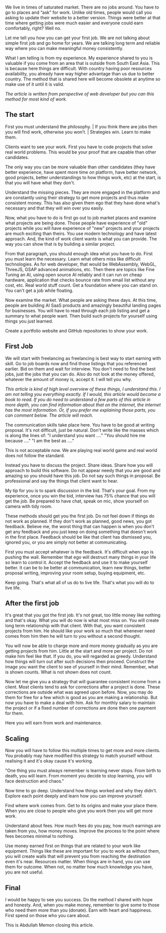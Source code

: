 We live in times of saturated market. There are no jobs around. You have to go to places and “ask” for work. Unlike old times, people would call you asking to update their website to a better version. Things were better at that time where getting jobs were much easier and everyone could earn comfortably, right? Well no.

Let me tell you how you can get your first job. We are not talking about simple first job and go home for years. We are talking long term and reliable way where you can make meaningful money consistently. 

What I am telling is from my experience. My experience shared to you is valuable if you come from an area that is outside from South East Asia. This is because here things are difficult. With country having poor resources availability, you already have way higher advantage than us due to better country. The method that is shared here will become obsolete at anytime so make use of it until it is valid.

*The article is written from perspective of web developer but you can this method for most kind of work.*

## The start

First you must understand the philosophy.
| If you think there are jobs then you will find work, otherwise you won’t. 
| Strategies win. Learn to make them. 

Clients want to see your work. First you have to code projects that solve real world problems. This would be your proof that are capable than other candidates. 

The only way you can be more valuable than other candidates (they have better experience, have spent more time on platform, have better network, good projects, better understandings to how things work, etc) at the start, is that you will have what they don't. 

Understand the missing pieces. They are more engaged in the platform and are constantly using their strategy to get more projects and thus make consistent money. This has also given them ego that they have done what's necessary and that they will win over you easily. 

Now, what you have to do is first go out to job market places and examine what projects are being done. Those people have experience of "old" projects while you will have experience of "new" projects and your projects are much exciting than theirs. You use modern technology and have latest approach. And, the kind of work client wants is what you can provide. The way you can show that is by building a similar project.

From that paragraph, you should enough idea what you have to do. First you must learn the necessary. Learn what others miss like difficult technologies. As for web developer, that would be WebAssembly, WebGL, ThreeJS, GSAP advanced animations, etc. Then there are topics like Fine Tuning an AI, using open source AI reliably and it can run on cheap hardware, application that checks bounce rate from email list without any cost, etc. Real world stuff count. Get a foundation where you can stand on. You can't get a job while floating. 

Now examine the market. What people are asking these days. At this time, people are building AI SaaS products and amazingly beautiful landing pages for businesses. You will have to read through each job listing and get a summary to what people want. Then build such projects for yourself using things you just learned. 

Create a portfolio website and GitHub repositories to show your work.

## First Job

We will start with freelancing as freelancing is best way to start earning with skill. Go to job boards now and find those listings that you referenced earlier. Bid on them and wait for interview. You don't need to find the best jobs, just the jobs that you can do. Also do not look at the money offered, whatever the amount of money is, accept it. I will tell you why.

*This article is kind of high level overview of these things, I understand this. I am not telling you everything exactly. If I would, this article would become a book to read. If you do need to understand a few parts of this article in more depth, you can find information about that on the internet, the internet has the most information. Or, if you prefer me explaining those parts, you can comment below. The article will reach.*

The communication skills take place here. You have to be good at writing proposal. It's not difficult, just be natural. Don't write like the masses which is along the lines of:
"I understand you want ...."
"You should hire me because ...."
"I am the best as ...."

This is not acceptable now. We are playing real world game and real world does not follow the standard. 

Instead you have to discuss the project. Share ideas. Share how you will approach to build this software. Do not appear needy that you are good and amazing so you should have this job. Do not say such things in proposal. Be professional and say the things that client want to hear. 

My tip for you is to spark discussion in the bid. That's your goal. From my experience, once you win the bid, interview has 75% chance that you will get the job. Be prepared to have chat, speak on mic, show yourself on camera with tidy room.

These methods should get you the first job. Do not feel down if things do not work as planned. If they don't work as planned, good news, you got feedback. Believe me, the worst thing that can happen is when you don't get any feedback and you just keep on doing something that doesn't work in the first place. Feedback should be like that client has dismissed you, ignored you, or you are simply not better at communicating. 

First you must accept whatever is the feedback. It's difficult when ego is pushing the wall. Remember that ego will destruct many things in your life so learn to control it. Accept the feedback and use it to make yourself better. It can be to be better at communication, learn new things, better proposal writing, improving your room setup, buying equipment, etc. 

Keep going. That's what all of us do to live life. That's what you will do to live life.

## After the first job

It's great that you got the first job. It's not great, too little money like nothing and that's okay. What you will do now is what most miss on. You will create long term relationship with that client. With that, you want consistent projects from him. He should like your work so much that whenever need comes from him then he will turn to you without a second thought.

You will now be able to charge more and more money gradually as you are getting projects from him. Little at the start and more per project. Do not make him feel like that. If you do, you will regarded as greedy. Understand how things will turn out after such decisions then proceed. Construct the image you want the client to see of yourself in their mind. Remember, what is shown counts. What is not shown does not count.

Now let me give you a strategy that will guarantee consistent income from a client. Most clients tend to ask for corrections after a project is done. These corrections are outside what was agreed upon before. Now, you may do them for free for a few which is good as you are making a relationship. But now you have to make a deal with him. Ask for monthly salary to maintain the project or if a fixed number of corrections are done then one payment for them. 

Here you will earn from work and maintenance. 

## Scaling

Now you will have to follow this multiple times to get more and more clients. You probably may have modified this strategy to match yourself without realising it and it's okay cause it's working. 

"One thing you must always remember is learning never stops. From birth to death, you will learn. From moment you decide to stop learning, you will face destruction and chaos."

Now time to go deep. Understand how things worked and why they didn't. Explore each point deeply and learn how you can improve yourself. 

Find where work comes from. Get to its origins and make your place there. When you are close to people who give you work then you will get more work.

Understand about fees. How much fees do you pay, how much earnings are taken from you, how money moves. Improve the process to the point where fees becomes minimal to nothing. 

Use money earned first on things that are related to your work like equipment. Things like these are important for you to work as without them, you will create walls that will prevent you from reaching the destination even it's near. Resources matter. When things are in hand, you can use them for outcome. When not, no matter how much knowledge you have, you are not useful. 

## Final

I would be happy to see you success. Do the method I shared with hope and honesty. And, when you make money, remember to give some to those who need them more than you (donate). Earn with heart and happiness. First spend on those who you care about.

This is Abdullah Memon closing this article. 

